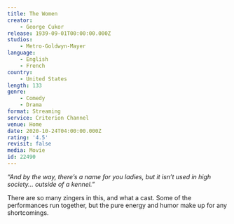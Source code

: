 ```yaml
---
title: The Women
creator:
    - George Cukor
release: 1939-09-01T00:00:00.000Z
studios:
    - Metro-Goldwyn-Mayer
language:
    - English
    - French
country:
    - United States
length: 133
genre:
    - Comedy
    - Drama
format: Streaming
service: Criterion Channel
venue: Home
date: 2020-10-24T04:00:00.000Z
rating: '4.5'
revisit: false
media: Movie
id: 22490
---
```


<i>“And by the way, there’s a name for you ladies, but it isn’t used in high society... outside of a kennel.”</i>

There are so many zingers in this, and what a cast. Some of the performances run together, but the pure energy and humor make up for any shortcomings.
